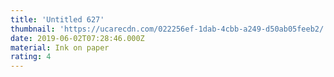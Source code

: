 ```yaml
---
title: 'Untitled 627'
thumbnail: 'https://ucarecdn.com/022256ef-1dab-4cbb-a249-d50ab05feeb2/'
date: 2019-06-02T07:28:46.000Z
material: Ink on paper
rating: 4
---
```

